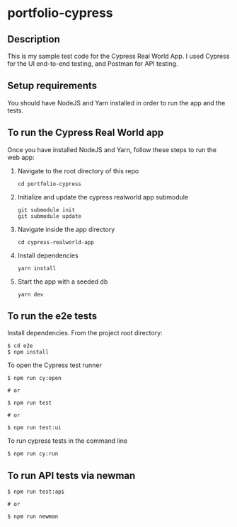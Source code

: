 # portfolio-cypress

## Description

This is my sample test code for the Cypress Real World App. I used Cypress for the UI end-to-end testing, and Postman for API testing.

## Setup requirements

You should have NodeJS and Yarn installed in order to run the app and the tests.

## To run the Cypress Real World app

Once you have installed NodeJS and Yarn, follow these steps to run the web app:

1. Navigate to the root directory of this repo
   ```
   cd portfolio-cypress
   ```
1. Initialize and update the cypress realworld app submodule
   ```
   git submodule init
   git submodule update
   ```
1. Navigate inside the app directory
   ```
   cd cypress-realworld-app
   ```
1. Install dependencies
   ```
   yarn install
   ```
1. Start the app with a seeded db
   ```
   yarn dev
   ```

## To run the e2e tests

Install dependencies. From the project root directory:

```
$ cd e2e
$ npm install
```

To open the Cypress test runner

```
$ npm run cy:open

# or

$ npm run test

# or

$ npm run test:ui
```

To run cypress tests in the command line

```
$ npm run cy:run
```

## To run API tests via newman

```
$ npm run test:api

# or

$ npm run newman
```
